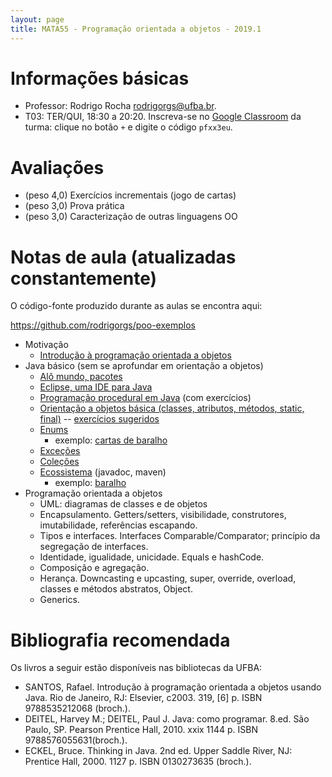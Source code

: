 ```yaml
---
layout: page
title: MATA55 - Programação orientada a objetos - 2019.1
---
```


# Informações básicas

- Professor: Rodrigo Rocha <rodrigorgs@ufba.br>. 
- T03: TER/QUI, 18:30 a 20:20. Inscreva-se no [Google Classroom](https://classroom.google.com/) da turma: clique no botão `+` e digite o código `pfxx3eu`.


# Avaliações

- (peso 4,0) Exercícios incrementais (jogo de cartas)
- (peso 3,0) Prova prática
- (peso 3,0) Caracterização de outras linguagens OO

# Notas de aula (atualizadas constantemente)

O código-fonte produzido durante as aulas se encontra aqui:

<https://github.com/rodrigorgs/poo-exemplos>

- Motivação
  - [Introdução à programação orientada a objetos](https://docs.google.com/presentation/d/1bdzbS51fA-BewCaC0gMNuTSQWtDXfrHKVRiR3I-URnY/edit)
- Java básico (sem se aprofundar em orientação a objetos)
  - [Alô mundo, pacotes](aula-java-alomundo)
  - [Eclipse, uma IDE para Java](https://docs.google.com/presentation/d/1BohOI0Ky0cqwsze7U-PnJc_qU9u9dbKtvUOwiH63HIY/edit?usp=sharing)
  - [Programação procedural em Java](aula-java-programacao) (com exercícios)
  - [Orientação a objetos básica (classes, atributos, métodos, static, final)](aula-java-oo) -- [exercícios sugeridos](ex-java-oo)
  - [Enums](aula-enums)
    - exemplo: [cartas de baralho](cartas)
  - [Exceções](aula-excecoes)
  - [Coleções](https://docs.google.com/presentation/d/1X_p_8rYdTn34B_8ghgGjBtad8bHPZwcqNBz8IRrjoIQ/edit)
  - [Ecossistema](aula-java-ecossistema) (javadoc, maven)
    - exemplo: [baralho](cartas)
- Programação orientada a objetos
  - UML: diagramas de classes e de objetos
  - Encapsulamento. Getters/setters, visibilidade, construtores, imutabilidade, referências escapando.
  - Tipos e interfaces. Interfaces Comparable/Comparator; princípio da segregação de interfaces.
  - Identidade, igualidade, unicidade. Equals e hashCode.
  - Composição e agregação.
  - Herança. Downcasting e upcasting, super, override, overload, classes e métodos abstratos, Object.
  - Generics.

<!-- 
Alguns slides disponíveis no [Drive da disciplina](https://drive.google.com/open?id=1JxHnqlfg74vCFhJf1LfS3d4w70Ev8qBN)

Outros slides ou notas de aula:

- [Herança parte 1](aula-heranca-parte1)
- [Herança parte 2 (sobreposição)](aula-heranca-parte2)
- [Herança parte 3 (polimorfismo)](aula-heranca-parte3)
- [Herança parte 4 (classes abstratas e interfaces)](aula-heranca-parte4)
- [Refatoração](aula-refactoring)
- [Enums](aula-enums)
- [Exceções](aula-excecoes)
- [Classes internas](aula-classes-internas)
- [Generics](aula-generics) -->

# Bibliografia recomendada

Os livros a seguir estão disponíveis nas bibliotecas da UFBA:

- SANTOS, Rafael. Introdução à programação orientada a objetos usando Java. Rio de Janeiro, RJ: Elsevier, c2003. 319, [6] p. ISBN 9788535212068 (broch.).
- DEITEL, Harvey M.; DEITEL, Paul J. Java: como programar. 8.ed. São Paulo, SP. Pearson Prentice Hall, 2010. xxix 1144 p. ISBN 9788576055631(broch.).
- ECKEL, Bruce. Thinking in Java. 2nd ed. Upper Saddle River, NJ: Prentice Hall, 2000. 1127 p. ISBN 0130273635 (broch.).
